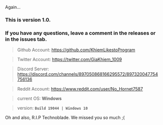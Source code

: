 Again...

### This is version 1.0.
### If you have any questions, leave a comment in the releases or in the issues tab.

> Github Account: https://github.com/KhiemLikestoProgram

> Twitter Account: https://twitter.com/GiaKhiem_1009

> Discord Server: https://discord.com/channels/897050868166295572/897320047754756136

> Reddit Account: https://www.reddit.com/user/No_Hornet7587

> current OS: **Windows**

> version: **`Build 19044 | Windows 10`**

Oh and also, R.I.P Technoblade. We missed you so much ;(
